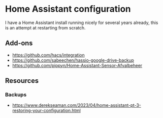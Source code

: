 # Home Assistant configuration

I have a Home Assistant install running nicely for several years already, this is an attempt at restarting from scratch.

## Add-ons

- https://github.com/hacs/integration
- https://github.com/sabeechen/hassio-google-drive-backup
- https://github.com/pippyn/Home-Assistant-Sensor-Afvalbeheer


## Resources

### Backups

- https://www.derekseaman.com/2023/04/home-assistant-pt-3-restoring-your-configuration.html
